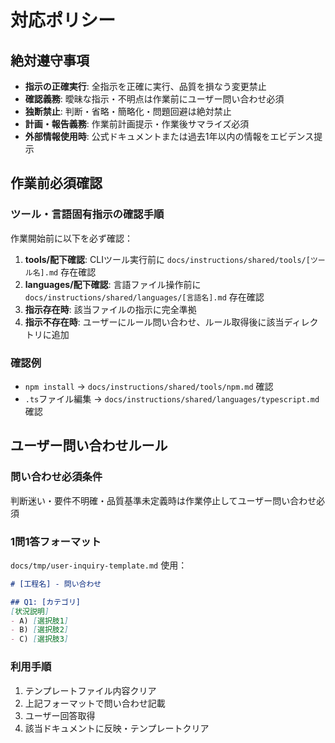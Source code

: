 # 対応ポリシー

## 絶対遵守事項

- **指示の正確実行**: 全指示を正確に実行、品質を損なう変更禁止
- **確認義務**: 曖昧な指示・不明点は作業前にユーザー問い合わせ必須
- **独断禁止**: 判断・省略・簡略化・問題回避は絶対禁止
- **計画・報告義務**: 作業前計画提示・作業後サマライズ必須
- **外部情報使用時**: 公式ドキュメントまたは過去1年以内の情報をエビデンス提示

## 作業前必須確認

### ツール・言語固有指示の確認手順

作業開始前に以下を必ず確認：

1. **tools/配下確認**: CLIツール実行前に `docs/instructions/shared/tools/[ツール名].md` 存在確認
2. **languages/配下確認**: 言語ファイル操作前に `docs/instructions/shared/languages/[言語名].md` 存在確認
3. **指示存在時**: 該当ファイルの指示に完全準拠
4. **指示不存在時**: ユーザーにルール問い合わせ、ルール取得後に該当ディレクトリに追加

### 確認例

- `npm install` → `docs/instructions/shared/tools/npm.md` 確認
- `.ts`ファイル編集 → `docs/instructions/shared/languages/typescript.md` 確認

## ユーザー問い合わせルール

### 問い合わせ必須条件

判断迷い・要件不明確・品質基準未定義時は作業停止してユーザー問い合わせ必須

### 1問1答フォーマット

`docs/tmp/user-inquiry-template.md` 使用：

```markdown
# [工程名] - 問い合わせ

## Q1: [カテゴリ]
[状況説明]
- A) [選択肢1]
- B) [選択肢2] 
- C) [選択肢3]
```

### 利用手順

1. テンプレートファイル内容クリア
2. 上記フォーマットで問い合わせ記載
3. ユーザー回答取得
4. 該当ドキュメントに反映・テンプレートクリア
